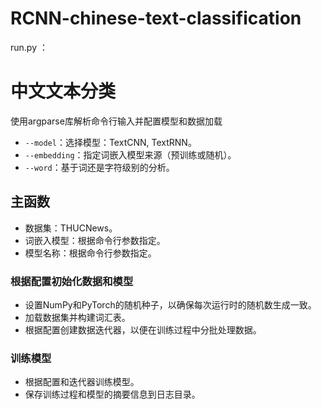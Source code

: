 # RCNN-chinese-text-classification
run.py ：
# 中文文本分类
使用argparse库解析命令行输入并配置模型和数据加载

  - `--model`：选择模型：TextCNN, TextRNN。
  - `--embedding`：指定词嵌入模型来源（预训练或随机）。
  - `--word`：基于词还是字符级别的分析。

## 主函数
- 数据集：THUCNews。
- 词嵌入模型：根据命令行参数指定。
- 模型名称：根据命令行参数指定。

### 根据配置初始化数据和模型
- 设置NumPy和PyTorch的随机种子，以确保每次运行时的随机数生成一致。
- 加载数据集并构建词汇表。
- 根据配置创建数据迭代器，以便在训练过程中分批处理数据。

### 训练模型
- 根据配置和迭代器训练模型。
- 保存训练过程和模型的摘要信息到日志目录。
